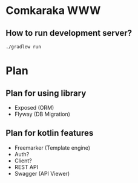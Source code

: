 # Comkaraka WWW

## How to run development server?

    ./gradlew run

# Plan

## Plan for using library

- Exposed (ORM)
- Flyway (DB Migration)

## Plan for kotlin features

- Freemarker (Template engine)
- Auth?
- Client?
- REST API
- Swagger (API Viewer)


